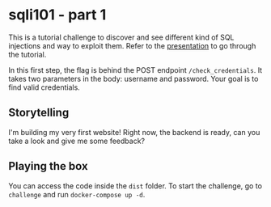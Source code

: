 # sqli101 - part 1
This is a tutorial challenge to discover and see different kind of SQL injections and way to exploit them.
Refer to the [presentation](https://docs.google.com/presentation/d/1f11ZtCoYZrSaO8SzACD5eCSsKP6NflrWv6HNrSu7-O4/preview) to go through the tutorial.

In this first step, the flag is behind the POST endpoint `/check_credentials`. It takes two parameters in the body: username and password.
Your goal is to find valid credentials.

## Storytelling
I'm building my very first website!
Right now, the backend is ready, can you take a look and give me some feedback?

## Playing the box
You can access the code inside the `dist` folder.
To start the challenge, go to `challenge` and run `docker-compose up -d`.
